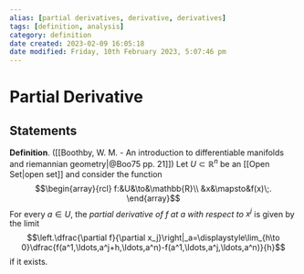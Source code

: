 ```yaml
---
alias: [partial derivatives, derivative, derivatives]
tags: [definition, analysis]
category: definition
date created: 2023-02-09 16:05:18
date modified: Friday, 10th February 2023, 5:07:46 pm
---
```


# Partial Derivative

## Statements

**Definition**. ([[Boothby, W. M. - An introduction to differentiable manifolds and riemannian geometry|@Boo75 pp. 21]]) Let $U\subset\mathbb{R}^n$ be an [[Open Set|open set]] and consider the function
$$\begin{array}{rcl}
f:&U&\to&\mathbb{R}\\
&x&\mapsto&f(x)\;.
\end{array}$$For every $a\in U$, the _partial derivative of $f$ at $a$ with respect to $x^j$_ is given by the limit
$$\left.\dfrac{\partial f}{\partial x_j}\right|_a=\displaystyle\lim_{h\to 0}\dfrac{f(a^1,\ldots,a^j+h,\ldots,a^n)-f(a^1,\ldots,a^j,\ldots,a^n)}{h}$$
if it exists.
